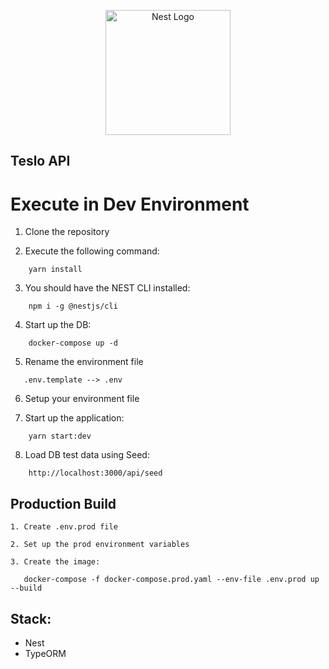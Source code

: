 <p align="center">
  <a href="http://nestjs.com/" target="blank"><img src="https://nestjs.com/img/logo-small.svg" width="200" alt="Nest Logo" /></a>
</p>

## Teslo API

# Execute in Dev Environment
 1. Clone the repository

 2. Execute the following command:
```
    yarn install
```
 3. You should have the NEST CLI installed:
```
    npm i -g @nestjs/cli
```
 4. Start up the DB:
```
    docker-compose up -d
```
 5. Rename the environment file 
 ```
    .env.template --> .env
 ```

 6. Setup your environment file 

 7. Start up the application:
```
    yarn start:dev
```
 8. Load DB test data using Seed:
```
    http://localhost:3000/api/seed
```

## Production Build

    1. Create .env.prod file

    2. Set up the prod environment variables

    3. Create the image:
 ```
    docker-compose -f docker-compose.prod.yaml --env-file .env.prod up --build
 ```   

## Stack:
- Nest
- TypeORM

